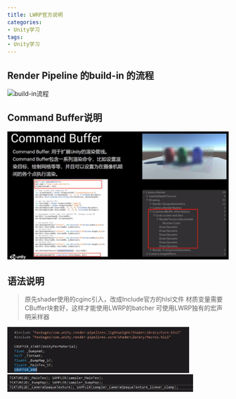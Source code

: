 ```yaml
---
title: LWRP官方说明
categories:
- Unity学习
tags: 
- Unity学习
---
```


## Render Pipeline 的build-in 的流程

![build-in流程](/img/1578468743022.png)

## Command Buffer说明
![Command Buffer说明](/img/1578468782581.png)

## 语法说明

>原先shader使用的cginc引入，改成Include官方的hlsl文件
>材质变量需要CBuffer块套好，这样才能使用LWRP的batcher
>可使用LWRP独有的宏声明采样器

![LWRP的shader](/img/1578469710690.png)
![单独申明的采样器](/img/1578469737158.png)